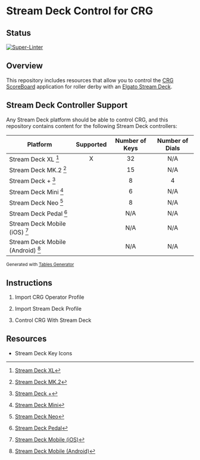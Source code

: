 # Stream Deck Control for CRG

## Status

[![Super-Linter](https://github.com/rcrderby/crg-streamdeck/actions/workflows/lint-files.yml/badge.svg)](https://github.com/marketplace/actions/super-linter)

## Overview

This repository includes resources that allow you to control the [CRG ScoreBoard](https://github.com/rollerderby/scoreboard "CRG ScoreBoard Git Repository") application for roller derby with an [Elgato Stream Deck](https://www.elgato.com/us/en/s/welcome-to-stream-deck "Elgato Stream Deck").

## Stream Deck Controller Support

Any Stream Deck platform should be able to control CRG, and this repository contains content for the following Stream Deck controllers:

|            **Platform**           | **Supported** | **Number of Keys** | **Number of Dials** |
|---------------------------------- |:-------------:|:------------------:|:-------------------:|
| Stream Deck XL [^1]               |       X       |         32         |         N/A         |
| Stream Deck MK.2 [^2]             |               |         15         |         N/A         |
| Stream Deck + [^3]                |               |          8         |          4          |
| Stream Deck Mini [^4]             |               |          6         |         N/A         |
| Stream Deck Neo [^5]              |               |          8         |         N/A         |
| Stream Deck Pedal [^6]            |               |         N/A        |         N/A         |
| Stream Deck Mobile (iOS) [^7]     |               |         N/A        |         N/A         |
| Stream Deck Mobile (Android) [^8] |               |         N/A        |         N/A         |

<sub>Generated with [Tables Generator](https://www.tablesgenerator.com/markdown_tables "Tables Generator")</sub>

## Instructions

1. Import CRG Operator Profile

2. Import Stream Deck Profile

3. Control CRG With Stream Deck

## Resources

- Stream Deck Key Icons

[^1]: [Stream Deck XL](https://www.elgato.com/us/en/p/stream-deck-xl "Stream Deck XL")
[^2]: [Stream Deck MK.2](https://www.elgato.com/us/en/p/stream-deck-mk2-black "Stream Deck MK.2")
[^3]: [Stream Deck +](https://www.elgato.com/us/en/p/stream-deck-plus-black "Stream Deck +")
[^4]: [Stream Deck Mini](https://www.elgato.com/us/en/p/stream-deck-mini "Stream Deck Mini")
[^5]: [Stream Deck Neo](https://www.elgato.com/us/en/p/stream-deck-neo "Stream Deck Neo")
[^6]: [Stream Deck Pedal](https://www.elgato.com/us/en/p/stream-deck-pedal "Stream Deck Pedal")
[^7]: [Stream Deck Mobile (iOS)](https://www.elgato.com/us/en/s/stream-deck-mobile "Stream Deck Mobile (iOS)")
[^8]: [Stream Deck Mobile (Android)](https://www.elgato.com/us/en/s/stream-deck-mobile-android "Stream Deck Mobile (Android")
